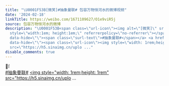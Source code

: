 ```yaml
---
title: "\U0001F53B[微笑]#抽象曼联# 包容万物恒河水的微博视频"
date: '2024-02-18'
linkTitle: https://weibo.com/1671109627/O1e9viR5j
source: 包容万物恒河水的微博
description: "\U0001F53B<span class=\"url-icon\"><img alt=\"[微笑]\" src=\"https://h5.sinaimg.cn/m/emoticon/icon/default/d_hehe-0be7e6251f.png\"
  style=\"width:1em; height:1em;\" referrerpolicy=\"no-referrer\"></span><br><a href=\"https://m.weibo.cn/search?containerid=231522type%3D1%26t%3D10%26q%3D%23%E6%8A%BD%E8%B1%A1%E6%9B%BC%E8%81%94%23&amp;extparam=%23%E6%8A%BD%E8%B1%A1%E6%9B%BC%E8%81%94%23\"
  data-hide=\"\"><span class=\"surl-text\">#抽象曼联#</span></a> <a href=\"https://video.weibo.com/show?fid=1034:5002927077785619\"
  data-hide=\"\"><span class=\"url-icon\"><img style=\"width: 1rem;height: 1rem\"
  src=\"https://h5.sinaimg.cn/uplo ..."
disable_comments: true
---
```

🔻<span class="url-icon"><img alt="[微笑]" src="https://h5.sinaimg.cn/m/emoticon/icon/default/d_hehe-0be7e6251f.png" style="width:1em; height:1em;" referrerpolicy="no-referrer"></span><br><a href="https://m.weibo.cn/search?containerid=231522type%3D1%26t%3D10%26q%3D%23%E6%8A%BD%E8%B1%A1%E6%9B%BC%E8%81%94%23&amp;extparam=%23%E6%8A%BD%E8%B1%A1%E6%9B%BC%E8%81%94%23" data-hide=""><span class="surl-text">#抽象曼联#</span></a> <a href="https://video.weibo.com/show?fid=1034:5002927077785619" data-hide=""><span class="url-icon"><img style="width: 1rem;height: 1rem" src="https://h5.sinaimg.cn/uplo ...
